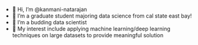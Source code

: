 - 👋 Hi, I’m @kanmani-natarajan
- 👀 I’m a graduate student majoring data science  from cal state east bay!
- 🌱 I’m a budding data scientist
- 💞️ My interest include applying machine learning/deep learning  techniques on large datasets to provide meaningful solution

<!---
kanmani-natarajan/kanmani-natarajan is a ✨ special ✨ repository because its `README.md` (this file) appears on your GitHub profile.
You can click the Preview link to take a look at your changes.
--->
